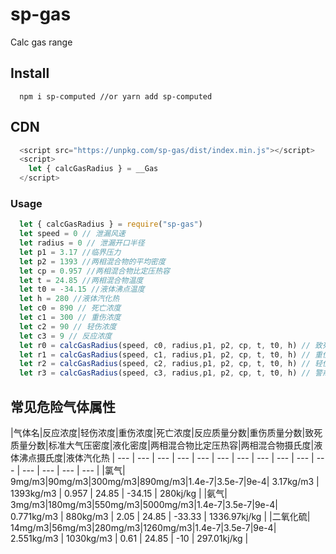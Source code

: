 # sp-gas

Calc gas range

## Install

``` node
  npm i sp-computed //or yarn add sp-computed
```

## CDN

``` js
  <script src="https://unpkg.com/sp-gas/dist/index.min.js"></script>
  <script>
    let { calcGasRadius } = __Gas
  </script>
```

### Usage
``` js
  let { calcGasRadius } = require("sp-gas")
  let speed = 0 // 泄漏风速
  let radius = 0 // 泄漏开口半径
  let p1 = 3.17 //临界压力
  let p2 = 1393 //两相混合物的平均密度
  let cp = 0.957 //两相混合物比定压热容
  let t = 24.85 //两相混合物温度
  let t0 = -34.15 //液体沸点温度
  let h = 280 //液体汽化热
  let c0 = 890 // 死亡浓度
  let c1 = 300 // 重伤浓度
  let c2 = 90 // 轻伤浓度
  let c3 = 9 // 反应浓度
  let r0 = calcGasRadius(speed, c0, radius,p1, p2, cp, t, t0, h) // 致死半径
  let r1 = calcGasRadius(speed, c1, radius,p1, p2, cp, t, t0, h) // 重伤半径
  let r2 = calcGasRadius(speed, c2, radius,p1, p2, cp, t, t0, h) // 轻伤半径
  let r3 = calcGasRadius(speed, c3, radius,p1, p2, cp, t, t0, h) // 警戒半径
```
## 常见危险气体属性

|气体名|反应浓度|轻伤浓度|重伤浓度|死亡浓度|反应质量分数|重伤质量分数|致死质量分数|标准大气压密度|液化密度|两相混合物比定压热容|两相混合物摄氏度|液体沸点摄氏度|液体汽化热
| --- | --- | --- | --- | --- | --- | --- | --- | --- | --- | --- | --- | --- | --- | --- |
|氯气| 9mg/m3|90mg/m3|300mg/m3|890mg/m3|1.4e-7|3.5e-7|9e-4| 3.17kg/m3 | 1393kg/m3 | 0.957 | 24.85 | -34.15 | 280kj/kg |
|氨气| 3mg/m3|180mg/m3|550mg/m3|5000mg/m3|1.4e-7|3.5e-7|9e-4| 0.771kg/m3 | 880kg/m3 | 2.05 | 24.85 | -33.33 | 1336.97kj/kg |
|二氧化硫| 14mg/m3|56mg/m3|280mg/m3|1260mg/m3|1.4e-7|3.5e-7|9e-4| 2.551kg/m3 | 1030kg/m3 | 0.61 | 24.85 | -10 | 297.01kj/kg |
